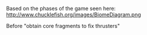 Based on the phases of the game seen here: http://www.chucklefish.org/images/BiomeDiagram.png

Before "obtain core fragments to fix thrusters"


